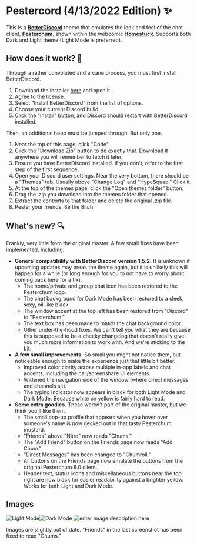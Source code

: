 


# Pestercord (4/13/2022 Edition) ✨

This is a **[BetterDiscord](https://betterdiscord.app/)** theme that emulates the look and feel of the chat client, **[Pesterchum](https://mspaintadventures.fandom.com/wiki/Chat_client#Pesterchum)**, shown within the webcomic **[Homestuck](https://www.homestuck.com/)**. Supports both Dark and Light theme (Light Mode is preferred).

## How does it work? 🔧
Through a rather convoluted and arcane process, you must first install BetterDiscord.
1.  Download the installer [here](https://github.com/BetterDiscord/Installer/releases/latest)  and open it.
2.  Agree to the license.
3.  Select "Install BetterDiscord" from the list of options.
4.  Choose your current Discord build.
5.  Click the "Install" button, and Discord should restart with BetterDiscord installed.

Then, an additional hoop must be jumped through. But only one.

 1. Near the top of this page, click "Code".
 2.  Click the "Download Zip" button to do exactly that. Download it anywhere you will remember to fetch it later.
 3. Ensure you have BetterDiscord installed. If you don't, refer to the first step of the first sequence.
 4. Open your Discord user settings. Near the very bottom, there should be a "Themes" tab. Usually above "Change Log" and "HypeSquad." Click it.
 5. At the top of the themes page, click the "Open themes folder" button.
 6. Drag the .zip you download into the themes folder that opened. 
 7. Extract the contents to that folder and delete the original .zip file. 
 8. Pester your friends. 8e the 8itch.

## What's new? 🔍
Frankly, very little from the original master. A few small fixes have been implemented, including:

 - **General compatibility with BetterDiscord version 1.5.2.** It is unknown if upcoming updates may break the theme again, but it is unlikely this will happen for a while (or long enough for you to not have to worry about coming back here for a fix).
	 - The home/private and group chat icon has been restored to the Pesterchum logo. 
	 - The chat background for Dark Mode has been restored to a sleek, sexy, oil-like black. 
	 - The window accent at the top left has been restored from "Discord" to "Pesterchum."
	 - The text box has been made to match the chat background color.
	 - Other under-the-hood fixes. We can't tell you what they are because this is supposed to be a cheeky changelog that doesn't really give you much more information to work with. And we're sticking to the bit.
 - **A few small improvements.** So small you might not notice them, but noticeable enough to make the experience just that little bit better.
	 - Improved color clarity across multiple in-app labels and chat accents, including the call/screenshare UI elements.
	 - Widened the navigation side of the window (where direct messages and channels sit).
	 - The typing indicator now appears in black for both Light Mode and Dark Mode. Because white on yellow is fairly hard to read.
 - **Some extra goodies.** These weren't part of the original master, but we think you'll like them.
	 - The small pop-up profile that appears when you hover over someone's name is now decked out in that tasty Pesterchum mustard.
	 - "Friends" above "Nitro" now reads "Chums."
	 - The "Add Friend" button on the Friends page now reads "Add Chum."
	 - "Direct Messages" has been changed to "Chumroll."
	 - All buttons on the Friends page now emulate the buttons from the original Pesterchum 6.0 client.
	 - Header text, status icons and miscellaneous buttons near the top right are now black for easier readability against a brighter yellow. Works for both Light and Dark Mode.

## Images

![Light Mode](https://i.imgur.com/kLDvN2r.png)![Dark Mode](https://i.imgur.com/hrZquSx.png)
![enter image description here](https://i.imgur.com/S6qm6AX.png)

Images are slightly out of date. "Friends" in the last screenshot has been fixed to read "Chums."
